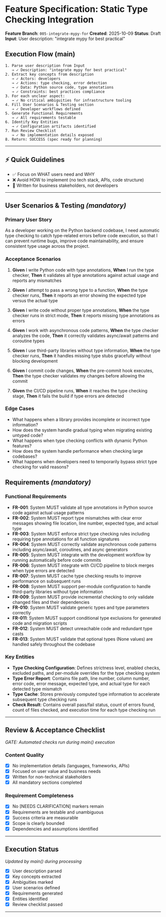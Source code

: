 # Feature Specification: Static Type Checking Integration

**Feature Branch**: `005-integrate-mypy-for`
**Created**: 2025-10-09
**Status**: Draft
**Input**: User description: "integrate mypy for best practical"

## Execution Flow (main)
```
1. Parse user description from Input
   → ✓ Description: "integrate mypy for best practical"
2. Extract key concepts from description
   → ✓ Actors: developers
   → ✓ Actions: type checking, error detection
   → ✓ Data: Python source code, type annotations
   → ✓ Constraints: best practices compliance
3. For each unclear aspect:
   → ✓ No critical ambiguities for infrastructure tooling
4. Fill User Scenarios & Testing section
   → ✓ Developer workflows defined
5. Generate Functional Requirements
   → ✓ All requirements testable
6. Identify Key Entities
   → ✓ Configuration artifacts identified
7. Run Review Checklist
   → ✓ No implementation details exposed
8. Return: SUCCESS (spec ready for planning)
```

---

## ⚡ Quick Guidelines
- ✅ Focus on WHAT users need and WHY
- ❌ Avoid HOW to implement (no tech stack, APIs, code structure)
- 👥 Written for business stakeholders, not developers

---

## User Scenarios & Testing *(mandatory)*

### Primary User Story
As a developer working on the Python backend codebase, I need automatic type checking to catch type-related errors before code execution, so that I can prevent runtime bugs, improve code maintainability, and ensure consistent type usage across the project.

### Acceptance Scenarios

1. **Given** I write Python code with type annotations, **When** I run the type checker, **Then** it validates all type annotations against actual usage and reports any mismatches

2. **Given** I attempt to pass a wrong type to a function, **When** the type checker runs, **Then** it reports an error showing the expected type versus the actual type

3. **Given** I write code without proper type annotations, **When** the type checker runs in strict mode, **Then** it reports missing type annotations as errors

4. **Given** I work with asynchronous code patterns, **When** the type checker analyzes the code, **Then** it correctly validates async/await patterns and coroutine types

5. **Given** I use third-party libraries without type information, **When** the type checker runs, **Then** it handles missing type stubs gracefully without blocking development

6. **Given** I commit code changes, **When** the pre-commit hook executes, **Then** the type checker validates my changes before allowing the commit

7. **Given** the CI/CD pipeline runs, **When** it reaches the type checking stage, **Then** it fails the build if type errors are detected

### Edge Cases

- What happens when a library provides incomplete or incorrect type information?
- How does the system handle gradual typing when migrating existing untyped code?
- What happens when type checking conflicts with dynamic Python features?
- How does the system handle performance when checking large codebases?
- What happens when developers need to temporarily bypass strict type checking for valid reasons?

## Requirements *(mandatory)*

### Functional Requirements

- **FR-001**: System MUST validate all type annotations in Python source code against actual usage patterns
- **FR-002**: System MUST report type mismatches with clear error messages showing file location, line number, expected type, and actual type
- **FR-003**: System MUST enforce strict type checking rules including requiring type annotations for all function signatures
- **FR-004**: System MUST correctly validate asynchronous code patterns including async/await, coroutines, and async generators
- **FR-005**: System MUST integrate with the development workflow by running automatically before code commits
- **FR-006**: System MUST integrate with CI/CD pipeline to block merges when type errors are detected
- **FR-007**: System MUST cache type checking results to improve performance on subsequent runs
- **FR-008**: System MUST support per-module configuration to handle third-party libraries without type information
- **FR-009**: System MUST provide incremental checking to only validate changed files and their dependencies
- **FR-010**: System MUST validate generic types and type parameters correctly
- **FR-011**: System MUST support conditional type exclusions for generated code and migration scripts
- **FR-012**: System MUST detect unreachable code and redundant type casts
- **FR-013**: System MUST validate that optional types (None values) are handled safely throughout the codebase

### Key Entities

- **Type Checking Configuration**: Defines strictness level, enabled checks, excluded paths, and per-module overrides for the type checking system
- **Type Error Report**: Contains file path, line number, column number, error code, error message, expected type, and actual type for each detected type mismatch
- **Type Cache**: Stores previously computed type information to accelerate subsequent type checking runs
- **Check Result**: Contains overall pass/fail status, count of errors found, count of files checked, and execution time for each type checking run

---

## Review & Acceptance Checklist
*GATE: Automated checks run during main() execution*

### Content Quality
- [x] No implementation details (languages, frameworks, APIs)
- [x] Focused on user value and business needs
- [x] Written for non-technical stakeholders
- [x] All mandatory sections completed

### Requirement Completeness
- [x] No [NEEDS CLARIFICATION] markers remain
- [x] Requirements are testable and unambiguous
- [x] Success criteria are measurable
- [x] Scope is clearly bounded
- [x] Dependencies and assumptions identified

---

## Execution Status
*Updated by main() during processing*

- [x] User description parsed
- [x] Key concepts extracted
- [x] Ambiguities marked
- [x] User scenarios defined
- [x] Requirements generated
- [x] Entities identified
- [x] Review checklist passed

---
